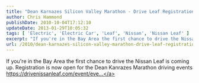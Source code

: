 ```yaml
---
title: "Dean Karnazes Silicon Valley Marathon - Drive Leaf Registration Open"
author: Chris Hammond
publishDate: 2010-10-04T17:12:10
updateDate: 2013-01-29T10:05:32
tags: [ 'Electric', 'Electric Car', 'Leaf', 'Nissan', 'Nissan Leaf' ]
excerpt: "If you're in the Bay Area the first chance to drive the Nissan Leaf is coming up. Registration is now open for the Dean Kanrazes Marathon driving events https://drivenissanleaf.com/event/eve..."
url: /2010/dean-karnazes-silicon-valley-marathon-drive-leaf-registration-open  # Use the generated URL with year
---
```

If you're in the Bay Area the first chance to drive the Nissan Leaf is coming up. Registration is now open for the Dean Kanrazes Marathon driving events<br /> <a href="https://drivenissanleaf.com/event/eventdetails.aspx?eid=12" target="_blank" rel="nofollow">https://drivenissanleaf.com/event/eve...</a><br />
